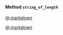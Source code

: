 #### Method ```string_of_length```

@[:markdown](simple/template.md)

@[:markdown](base_string/template.md)
